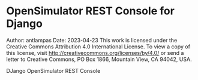 #  OpenSimulator REST Console for Django

Author: antlampas
Date: 2023-04-23
This work is licensed under the Creative Commons Attribution 4.0 International License. To view a copy of this license, visit http://creativecommons.org/licenses/by/4.0/ or send a letter to Creative Commons, PO Box 1866, Mountain View, CA 94042, USA.

DJango OpenSimulator REST Console